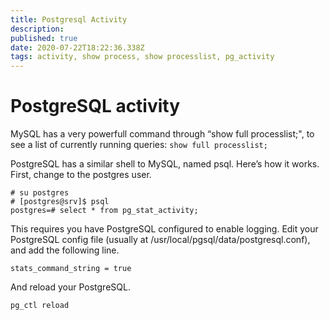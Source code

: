 ```yaml
---
title: Postgresql Activity
description: 
published: true
date: 2020-07-22T18:22:36.338Z
tags: activity, show process, show processlist, pg_activity
---
```



# PostgreSQL activity

MySQL has a very powerfull command through “show full processlist;", to see a list of currently running queries: `show full processlist;`

PostgreSQL has a similar shell to MySQL, named psql. Here’s how it works. First, change to the postgres user.
```
# su postgres
# [postgres@srv]$ psql
postgres=# select * from pg_stat_activity;
```




This requires you have PostgreSQL configured to enable logging.  Edit your PostgreSQL config file (usually at /usr/local/pgsql/data/postgresql.conf), and add the following line.

```
stats_command_string = true
```
And reload your PostgreSQL.
```
pg_ctl reload
```